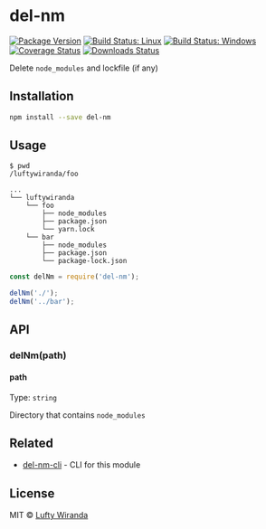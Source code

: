 # del-nm

[![Package Version](https://img.shields.io/npm/v/del-nm.svg)](https://www.npmjs.com/package/del-nm)
[![Build Status: Linux](https://img.shields.io/travis/luftywiranda13/del-nm/master.svg)](https://travis-ci.org/luftywiranda13/del-nm)
[![Build Status: Windows](https://img.shields.io/appveyor/ci/luftywiranda13/del-nm/master.svg)](https://ci.appveyor.com/project/luftywiranda13/del-nm)
[![Coverage Status](https://img.shields.io/codecov/c/github/luftywiranda13/del-nm/master.svg)](https://codecov.io/gh/luftywiranda13/del-nm)
[![Downloads Status](https://img.shields.io/npm/dm/del-nm.svg)](https://npm-stat.com/charts.html?package=del-nm&from=2016-04-01)

Delete `node_modules` and lockfile (if any)

## Installation

```sh
npm install --save del-nm
```

## Usage

```
$ pwd
/luftywiranda/foo

...
└── luftywiranda
    └── foo
        ├── node_modules
        ├── package.json
        └── yarn.lock
    └── bar
        ├── node_modules
        ├── package.json
        └── package-lock.json
```

```js
const delNm = require('del-nm');

delNm('./');
delNm('../bar');
```

## API

### delNm(path)

#### path

Type: `string`

Directory that contains `node_modules`

## Related

- [del-nm-cli](https://github.com/luftywiranda13/del-nm-cli) - CLI for this module

## License

MIT &copy; [Lufty Wiranda](https://www.instagram.com/luftywiranda13)
